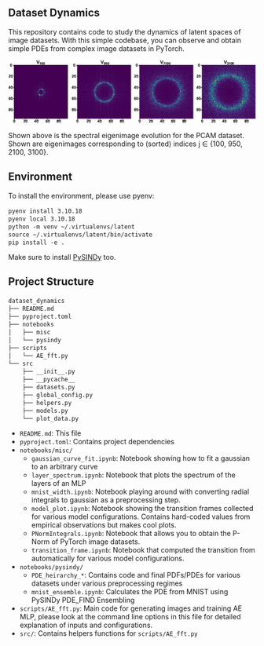 ## Dataset Dynamics

This repository contains code to study the dynamics of latent spaces of image datasets. With this simple codebase, you can observe and obtain simple PDEs from complex image datasets in PyTorch.

![Spectral Eigenimage Evolution for PCAM Dataset](./images/pcam_evolution.jpg "Spectral Eigenimage Evolution for PCAM Dataset")

Shown above is the spectral eigenimage evolution for the PCAM dataset. Shown are eigenimages corresponding to (sorted) indices j ∈ {100, 950, 2100, 3100}.

## Environment

To install the environment, please use pyenv:

```
pyenv install 3.10.18
pyenv local 3.10.18
python -m venv ~/.virtualenvs/latent
source ~/.virtualenvs/latent/bin/activate
pip install -e .
```

Make sure to install [PySINDy](https://github.com/dynamicslab/pysindy) too.

## Project Structure 

```
dataset_dynamics
├── README.md
├── pyproject.toml
├── notebooks
│   ├── misc
│   └── pysindy
├── scripts
│   └── AE_fft.py
└── src
    ├── __init__.py
    ├── __pycache__
    ├── datasets.py
    ├── global_config.py
    ├── helpers.py
    ├── models.py
    └── plot_data.py
```

- `README.md`: This file
- `pyproject.toml`: Contains project dependencies
- `notebooks/misc/`
  - `gaussian_curve_fit.ipynb`: Notebook showing how to fit a gaussian to an arbitrary curve
  - `layer_spectrum.ipynb`: Notebook that plots the spectrum of the layers of an MLP
  - `mnist_width.ipynb`: Notebook playing around with converting radial integrals to gaussian as a preprocessing step.
  - `model_plot.ipynb`: Notebook showing the transition frames collected for various model configurations. Contains hard-coded values from empirical observations but makes cool plots.
  - `PNormIntegrals.ipynb`: Notebook that allows you to obtain the P-Norm of PyTorch image datasets.
  - `transition_frame.ipynb`: Notebook that computed the transition from automatically for various model configurations.
- `notebooks/pysindy/`
  - `PDE_heirarchy_*`: Contains code and final PDFs/PDEs for various datasets under various preprocessing regimes
  - `mnist_ensemble.ipynb`: Calculates the PDE from MNIST using PySINDy PDE_FIND Ensembling
- `scripts/AE_fft.py`: Main code for generating images and training AE MLP, please look at the command line options in this file for detailed explanation of inputs and configurations.
- `src/`: Contains helpers functions for `scripts/AE_fft.py`

